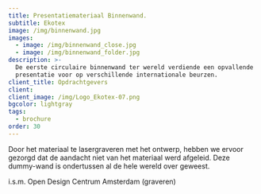 ```yaml
---
title: Presentatiemateriaal Binnenwand.
subtitle: Ekotex
image: /img/binnenwand.jpg
images:
  - image: /img/binnenwand_close.jpg
  - image: /img/binnenwand_folder.jpg
description: >-
  De eerste circulaire binnenwand ter wereld verdiende een opvallende
  presentatie voor op verschillende internationale beurzen.
client_title: Opdrachtgevers
client:
client_image: /img/Logo_Ekotex-07.png
bgcolor: lightgray
tags:
  - brochure
order: 30
---
```


Door het materiaal te lasergraveren met het ontwerp, hebben we ervoor gezorgd dat de aandacht niet van het materiaal werd afgeleid. Deze dummy-wand is ondertussen al de hele wereld over geweest.  

i.s.m. Open Design Centrum Amsterdam (graveren)